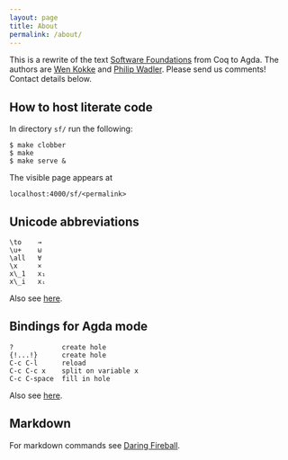 ```yaml
---
layout: page
title: About
permalink: /about/
---
```


This is a rewrite of the text [Software Foundations](
https://softwarefoundations.cis.upenn.edu/current/index.html
)
from Coq to Agda. The authors are 
[Wen Kokke](
https://github.com/wenkokke
)
and
[Philip Wadler](
http://homepages.inf.ed.ac.uk/wadler/
).
Please send us comments! Contact details below.


## How to host literate code

In directory `sf/` run the following:

    $ make clobber
    $ make
    $ make serve &

The visible page appears at

    localhost:4000/sf/<permalink>

## Unicode abbreviations


    \to    →
    \u+    ⊎
    \all   ∀
    \x     ×
	x\_1   x₁
	x\_i   xᵢ

Also see [here](
https://github.com/agda/agda/blob/master/src/data/emacs-mode/agda-input.el#L194
).

## Bindings for Agda mode

    ?            create hole
    {!...!}      create hole
    C-c C-l      reload
    C-c C-c x    split on variable x 
    C-c C-space  fill in hole


Also see [here](
http://agda.readthedocs.io/en/latest/tools/emacs-mode.html
).

## Markdown

For markdown commands see [Daring Fireball](
https://daringfireball.net/projects/markdown/syntax
).

